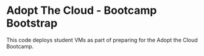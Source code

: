 # Adopt The Cloud - Bootcamp Bootstrap

This code deploys student VMs as part of preparing for the Adopt the Cloud Bootcamp.
